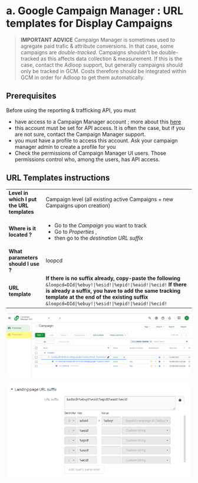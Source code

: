 # a. Google Campaign Manager : URL templates for Display Campaigns

> **IMPORTANT ADVICE** Campaign Manager is sometimes used to agregate paid trafic & attribute conversions. In that case, some campaigns are _double-tracked._ Campaigns shouldn’t be double-tracked as this affects data collection & measurement. If this is the case, contact the Adloop support, but generally campaigns should only be tracked in GCM. Costs therefore should be integrated within GCM in order for Adloop to get them automatically.

## Prerequisites

Before using the reporting & trafficking API, you must&#x20;

* have access to a Campaign Manager account ; more about this [here](https://marketingplatform.google.com/about/enterprise/)
* this account must be set for API access. It is often the case, but if you are not sure, contact the Campaign Manager support.
* you must have a profile to access this account. Ask your campaign manager admin to create a profile for you
* Check the permissions of Campaign Manager UI users. Those permissions control who, among the users, has API access.&#x20;

## URL Templates instructions

|                                            |                                                                                                                                                                                                                                                                                        |
| ------------------------------------------ | -------------------------------------------------------------------------------------------------------------------------------------------------------------------------------------------------------------------------------------------------------------------------------------- |
| **Level in which I put the URL templates** | Campaign level (all existing active Campaigns + new Campaigns upon creation)                                                                                                                                                                                                           |
| **Where is it located ?**                  | <ul><li>Go to the <em>Campaign</em> you want to track</li><li>Go to <em>Properties</em> ,</li><li>then go to the <em>destination URL suffix</em></li></ul>                                                                                                                             |
| **What parameters should I use ?**         | loopcd                                                                                                                                                                                                                                                                                 |
| **URL template**                           | **If there is no suffix already, copy-paste the following** `&loopcd=DId\|%ebuy!\|%esid!\|%epid!\|%eaid!\|%ecid!` **If there is already a suffix, you have to add the same tracking template at the end of the existing suffix** `&loopcd=DId\|%ebuy!\|%esid!\|%epid!\|%eaid!\|%ecid!` |

![](.gitbook/cm.png)

![](.gitbook/cm2.png)

